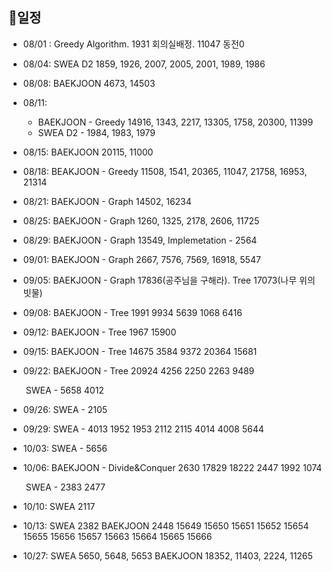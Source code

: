 ## 📅일정

- 08/01 : Greedy Algorithm. 1931 회의실배정. 11047 동전0

- 08/04: SWEA D2 1859, 1926, 2007, 2005, 2001, 1989, 1986

- 08/08: BAEKJOON 4673, 14503

- 08/11: 
  - BAEKJOON - Greedy 14916, 1343, 2217, 13305, 1758, 20300, 11399
  - SWEA D2 - 1984, 1983, 1979
  
- 08/15: BAEKJOON 20115, 11000

- 08/18: BEAKJOON - Greedy 11508, 1541, 20365, 11047, 21758, 16953, 21314

- 08/21: BAEKJOON - Graph 14502, 16234

- 08/25: BAEKJOON - Graph 1260, 1325, 2178, 2606, 11725

- 08/29: BAEKJOON - Graph 13549, Implemetation - 2564

- 09/01: BAEKJOON - Graph 2667, 7576, 7569, 16918, 5547

- 09/05: BAEKJOON - Graph 17836(공주님을 구해라). Tree 17073(나무 위의 빗물)

- 09/08: BAEKJOON - Tree 1991 9934 5639 1068 6416

- 09/12: BAEKJOON - Tree 1967 15900

- 09/15: BAEKJOON - Tree 14675 3584 9372 20364 15681

- 09/22: BAEKJOON - Tree 20924 4256 2250 2263 9489

  ​			SWEA - 5658 4012

- 09/26: SWEA - 2105

- 09/29: SWEA - 4013 1952 1953 2112 2115 4014 4008 5644

- 10/03: SWEA - 5656

- 10/06: BAEKJOON - Divide&Conquer 2630 17829 18222 2447 1992 1074

  ​			SWEA - 2383 2477
  
- 10/10: SWEA 2117

- 10/13: SWEA 2382
             BAEKJOON 2448 15649 15650 15651 15652 15654 15655 15656 15657 15663 15664 15665 15666
         
- 10/27: SWEA 5650, 5648, 5653
         BAEKJOON 18352, 11403, 2224, 11265

